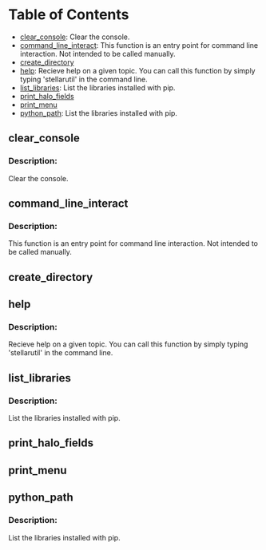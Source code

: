 # Table of Contents
 - [clear_console](#clear_console): Clear the console.
 - [command_line_interact](#command_line_interact): This function is an entry point for command line interaction.
Not intended to be called manually.
 - [create_directory](#create_directory)
 - [help](#help): Recieve help on a given topic.
You can call this function by simply typing 'stellarutil' in the command line.
 - [list_libraries](#list_libraries): List the libraries installed with pip.
 - [print_halo_fields](#print_halo_fields)
 - [print_menu](#print_menu)
 - [python_path](#python_path): List the libraries installed with pip.

## clear_console

### Description:
Clear the console.


## command_line_interact

### Description:
This function is an entry point for command line interaction.
Not intended to be called manually.


## create_directory

## help

### Description:
Recieve help on a given topic.
You can call this function by simply typing 'stellarutil' in the command line.


## list_libraries

### Description:
List the libraries installed with pip.


## print_halo_fields

## print_menu

## python_path

### Description:
List the libraries installed with pip.

